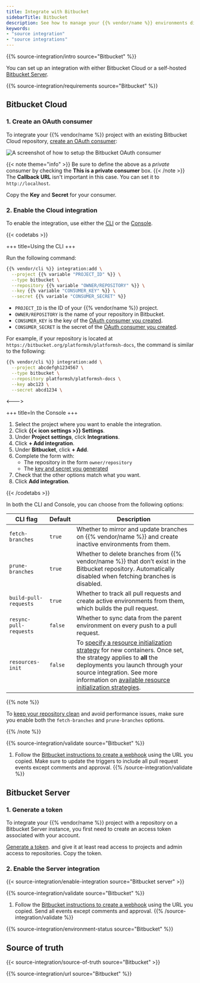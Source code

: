```yaml
---
title: Integrate with Bitbucket
sidebarTitle: Bitbucket
description: See how to manage your {{% vendor/name %}} environments directly from your Bitbucket repository.
keywords:
- "source integration"
- "source integrations"
---
```


{{% source-integration/intro source="Bitbucket" %}}

You can set up an integration with either Bitbucket Cloud
or a self-hosted [Bitbucket Server](https://confluence.atlassian.com/bitbucketserver/).

{{% source-integration/requirements source="Bitbucket" %}}

## Bitbucket Cloud

### 1. Create an OAuth consumer

To integrate your {{% vendor/name %}} project with an existing Bitbucket Cloud repository,
[create an OAuth consumer](https://support.atlassian.com/bitbucket-cloud/docs/use-oauth-on-bitbucket-cloud/):

![A screenshot of how to setup the Bitbucket OAuth consumer](/images/integrations/bitbucket/bitbucket-oauth-consumer.svg "0.35")

{{< note theme="info" >}}
Be sure to define the above as a _private_ consumer by checking the **This is a private consumer** box.
{{< /note >}}
The **Callback URL** isn't important in this case.
You can set it to `http://localhost`.

Copy the **Key** and **Secret** for your consumer.

### 2. Enable the Cloud integration

To enable the integration, use either the [CLI](/administration/cli.html) or the [Console](/administration/web.html).

{{< codetabs >}}

+++
title=Using the CLI
+++

Run the following command:

```bash
{{% vendor/cli %}} integration:add \
  --project {{% variable "PROJECT_ID" %}} \
  --type bitbucket \
  --repository {{% variable "OWNER/REPOSITORY" %}} \
  --key {{% variable "CONSUMER_KEY" %}} \
  --secret {{% variable "CONSUMER_SECRET" %}}
```

- `PROJECT_ID` is the ID of your {{% vendor/name %}} project.
- `OWNER/REPOSITORY` is the name of your repository in Bitbucket.
- `CONSUMER_KEY` is the key of the [OAuth consumer you created](#1-create-an-oauth-consumer).
- `CONSUMER_SECRET` is the secret of the [OAuth consumer you created](#1-create-an-oauth-consumer).

For example, if your repository is located at `https://bitbucket.org/platformsh/platformsh-docs`,
the command is similar to the following:

```bash
{{% vendor/cli %}} integration:add \
  --project abcdefgh1234567 \
  --type bitbucket \
  --repository platformsh/platformsh-docs \
  --key abc123 \
  --secret abcd1234 \
```

<--->

+++
title=In the Console
+++

1. Select the project where you want to enable the integration.
1. Click **{{< icon settings >}} Settings**.
1. Under **Project settings**, click **Integrations**.
1. Click **+ Add integration**.
1. Under **Bitbucket**, click **+ Add**.
1. Complete the form with:
   - The repository in the form `owner/repository`
   - The [key and secret you generated](#1-create-an-oauth-consumer)
1. Check that the other options match what you want.
1. Click **Add integration**.

{{< /codetabs >}}

In both the CLI and Console, you can choose from the following options:

| CLI flag         | Default | Description                                                               |
| ---------------- | ------- | ------------------------------------------------------------------------- |
| `fetch-branches` | `true`  | Whether to mirror and update branches on {{% vendor/name %}} and create inactive environments from them. |
| `prune-branches` | `true`  | Whether to delete branches from {{% vendor/name %}} that don’t exist in the Bitbucket repository. Automatically disabled when fetching branches is disabled. |
| `build-pull-requests` | `true` | Whether to track all pull requests and create active environments from them, which builds the pull request. |
| `resync-pull-requests` | `false` | Whether to sync data from the parent environment on every push to a pull request. |
| `resources-init` | `false` | To [specify a resource initialization strategy](/manage-resources/resource-init.md#first-deployment) for new containers. Once set, the strategy applies to **all** the deployments you launch through your source integration. See more information on [available resource initialization strategies](/manage-resources/resource-init.md#specify-a-resource-initialization-strategy). |

{{% note %}}

To [keep your repository clean](/learn/bestpractices/clean-repository) and avoid performance issues, make sure you enable both the `fetch-branches` and `prune-branches` options.

{{% /note %}}

{{% source-integration/validate source="Bitbucket" %}}
1. Follow the [Bitbucket instructions to create a webhook](https://support.atlassian.com/bitbucket-cloud/docs/manage-webhooks/#Create-webhooks)
   using the URL you copied.
   Make sure to update the triggers to include all pull request events except comments and approval.
{{% /source-integration/validate %}}

## Bitbucket Server

### 1. Generate a token

To integrate your {{% vendor/name %}} project with a repository on a Bitbucket Server instance,
you first need to create an access token associated with your account.

[Generate a token](https://confluence.atlassian.com/display/BitbucketServer/HTTP+access+tokens).
and give it at least read access to projects and admin access to repositories.
Copy the token.

### 2. Enable the Server integration

{{< source-integration/enable-integration source="Bitbucket server" >}}

{{% source-integration/validate source="Bitbucket" %}}
1. Follow the [Bitbucket instructions to create a webhook](https://confluence.atlassian.com/bitbucketserver076/managing-webhooks-in-bitbucket-server-1026535073.html#ManagingwebhooksinBitbucketServer-creatingwebhooksCreatingwebhooks)
   using the URL you copied.
   Send all events except comments and approval.
{{% /source-integration/validate %}}

{{% source-integration/environment-status source="Bitbucket" %}}

## Source of truth

{{< source-integration/source-of-truth source="Bitbucket" >}}

{{% source-integration/url source="Bitbucket" %}}
